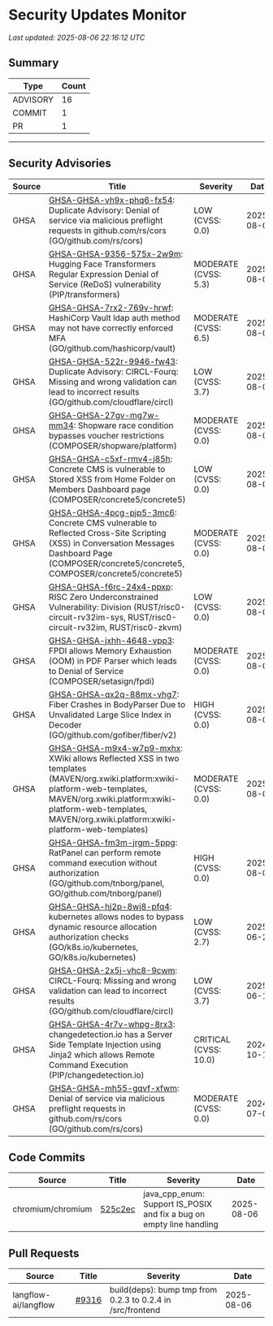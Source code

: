 # Security Updates Monitor

*Last updated: 2025-08-06 22:16:12 UTC*

## Summary
| Type | Count |
|------|-------|
| ADVISORY | 16 |
| COMMIT | 1 |
| PR | 1 |

---

## Security Advisories

| Source | Title | Severity | Date |
|--------|-------|----------|------|
| GHSA | [GHSA-GHSA-vh9x-phq6-fx54](https://github.com/advisories/GHSA-vh9x-phq6-fx54): Duplicate Advisory: Denial of service via malicious preflight requests in github.com/rs/cors (GO/github.com/rs/cors) | LOW (CVSS: 0.0) | 2025-08-06 |
| GHSA | [GHSA-GHSA-9356-575x-2w9m](https://github.com/advisories/GHSA-9356-575x-2w9m): Hugging Face Transformers Regular Expression Denial of Service (ReDoS) vulnerability (PIP/transformers) | MODERATE (CVSS: 5.3) | 2025-08-06 |
| GHSA | [GHSA-GHSA-7rx2-769v-hrwf](https://github.com/advisories/GHSA-7rx2-769v-hrwf): HashiCorp Vault ldap auth method may not have correctly enforced MFA (GO/github.com/hashicorp/vault) | MODERATE (CVSS: 6.5) | 2025-08-06 |
| GHSA | [GHSA-GHSA-522r-9946-fw43](https://github.com/advisories/GHSA-522r-9946-fw43): Duplicate Advisory: CIRCL-Fourq: Missing and wrong validation can lead to incorrect results (GO/github.com/cloudflare/circl) | LOW (CVSS: 3.7) | 2025-08-06 |
| GHSA | [GHSA-GHSA-27gv-mg7w-mm34](https://github.com/advisories/GHSA-27gv-mg7w-mm34): Shopware race condition bypasses voucher restrictions (COMPOSER/shopware/platform) | MODERATE (CVSS: 0.0) | 2025-08-06 |
| GHSA | [GHSA-GHSA-c5xf-rmv4-j85h](https://github.com/advisories/GHSA-c5xf-rmv4-j85h): Concrete CMS is vulnerable to Stored XSS from Home Folder on Members Dashboard page (COMPOSER/concrete5/concrete5) | LOW (CVSS: 0.0) | 2025-08-06 |
| GHSA | [GHSA-GHSA-4pcg-pjp5-3mc6](https://github.com/advisories/GHSA-4pcg-pjp5-3mc6): Concrete CMS vulnerable to Reflected Cross-Site Scripting (XSS) in Conversation Messages Dashboard Page (COMPOSER/concrete5/concrete5, COMPOSER/concrete5/concrete5) | MODERATE (CVSS: 0.0) | 2025-08-06 |
| GHSA | [GHSA-GHSA-f6rc-24x4-ppxp](https://github.com/advisories/GHSA-f6rc-24x4-ppxp): RISC Zero Underconstrained Vulnerability: Division (RUST/risc0-circuit-rv32im-sys, RUST/risc0-circuit-rv32im, RUST/risc0-zkvm) | LOW (CVSS: 0.0) | 2025-08-05 |
| GHSA | [GHSA-GHSA-jxhh-4648-vpp3](https://github.com/advisories/GHSA-jxhh-4648-vpp3): FPDI allows Memory Exhaustion (OOM) in PDF Parser which leads to Denial of Service (COMPOSER/setasign/fpdi) | MODERATE (CVSS: 0.0) | 2025-08-05 |
| GHSA | [GHSA-GHSA-qx2q-88mx-vhg7](https://github.com/advisories/GHSA-qx2q-88mx-vhg7): Fiber Crashes in BodyParser Due to Unvalidated Large Slice Index in Decoder (GO/github.com/gofiber/fiber/v2) | HIGH (CVSS: 0.0) | 2025-08-05 |
| GHSA | [GHSA-GHSA-m9x4-w7p9-mxhx](https://github.com/advisories/GHSA-m9x4-w7p9-mxhx): XWiki allows Reflected XSS in two templates (MAVEN/org.xwiki.platform:xwiki-platform-web-templates, MAVEN/org.xwiki.platform:xwiki-platform-web-templates, MAVEN/org.xwiki.platform:xwiki-platform-web-templates) | MODERATE (CVSS: 0.0) | 2025-08-05 |
| GHSA | [GHSA-GHSA-fm3m-jrgm-5ppg](https://github.com/advisories/GHSA-fm3m-jrgm-5ppg): RatPanel can perform remote command execution without authorization (GO/github.com/tnborg/panel, GO/github.com/tnborg/panel) | HIGH (CVSS: 0.0) | 2025-08-04 |
| GHSA | [GHSA-GHSA-hj2p-8wj8-pfq4](https://github.com/advisories/GHSA-hj2p-8wj8-pfq4): kubernetes allows nodes to bypass dynamic resource allocation authorization checks (GO/k8s.io/kubernetes, GO/k8s.io/kubernetes) | LOW (CVSS: 2.7) | 2025-06-23 |
| GHSA | [GHSA-GHSA-2x5j-vhc8-9cwm](https://github.com/advisories/GHSA-2x5j-vhc8-9cwm): CIRCL-Fourq: Missing and wrong validation can lead to incorrect results (GO/github.com/cloudflare/circl) | LOW (CVSS: 3.7) | 2025-06-10 |
| GHSA | [GHSA-GHSA-4r7v-whpg-8rx3](https://github.com/advisories/GHSA-4r7v-whpg-8rx3): changedetection.io has a Server Side Template Injection using Jinja2 which allows Remote Command Execution (PIP/changedetection.io) | CRITICAL (CVSS: 10.0) | 2024-10-15 |
| GHSA | [GHSA-GHSA-mh55-gqvf-xfwm](https://github.com/advisories/GHSA-mh55-gqvf-xfwm): Denial of service via malicious preflight requests in github.com/rs/cors (GO/github.com/rs/cors) | MODERATE (CVSS: 0.0) | 2024-07-05 |

## Code Commits

| Source | Title | Severity | Date |
|--------|-------|----------|------|
| chromium/chromium | [525c2ec](https://github.com/chromium/chromium/commit/525c2ec42e6288dc4720f1aa72512eabaa827308) | java_cpp_enum: Support IS_POSIX and fix a bug on empty line handling | 2025-08-06 |

## Pull Requests

| Source | Title | Severity | Date |
|--------|-------|----------|------|
| langflow-ai/langflow | [#9316](https://github.com/langflow-ai/langflow/pull/9316) | build(deps): bump tmp from 0.2.3 to 0.2.4 in /src/frontend | 2025-08-06 |


